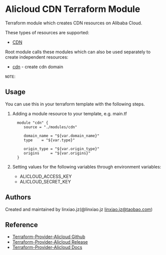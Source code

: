 Alicloud CDN Terraform Module
=============================================

Terraform module which creates CDN resources on Alibaba Cloud.

These types of resources are supported:

* [CDN](https://www.terraform.io/docs/providers/alicloud/r/cdn_domain.html)

Root module calls these modules which can also be used separately to create independent resources:

* [cdn](https://github.com/alibaba/terraform-alicloud-cdn/tree/master/modules/cdn) - create cdn domain


`NOTE`:

Usage
-----
You can use this in your terraform template with the following steps.

1. Adding a module resource to your template, e.g. main.tf


         module "cdn" {
            source = "./modules/cdn"

            domain_name = "${var.domain_name}"
            type    = "${var.type}"

            origin_type = "${var.origin_type}"
            origins     = "${var.origins}"
         }

2. Setting values for the following variables through environment variables:

    - ALICLOUD_ACCESS_KEY
    - ALICLOUD_SECRET_KEY


Authors
-------
Created and maintained by linxiao.jz(@linxiao.jz linxiao.jz@taobao.com)

Reference
---------
* [Terraform-Provider-Alicloud Github](https://github.com/terraform-providers/terraform-provider-alicloud)
* [Terraform-Provider-Alicloud Release](https://releases.hashicorp.com/terraform-provider-alicloud/)
* [Terraform-Provider-Alicloud Docs](https://www.terraform.io/docs/providers/alicloud/index.html)
